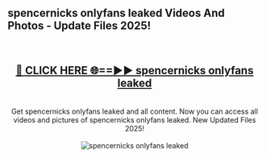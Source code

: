 <h2>spencernicks onlyfans leaked Videos And Photos - Update Files 2025!</h2>
<br>
<div align="center">
<h2><a href="https://top-ai-tools.click/QrbHav" rel="nofollow">🔴 CLICK HERE 🌐==►► spencernicks onlyfans leaked</a></h2>
<br>
Get spencernicks onlyfans leaked and all content. Now you can access all videos and pictures of spencernicks onlyfans leaked. New Updated Files 2025!
<br>
<br>
<a href="https://top-ai-tools.click/QrbHav" rel="nofollow" data-target="animated-image.originalLink"><img src="https://i.ibb.co.com/WyWwxjT/player-gif2.gif" alt="spencernicks onlyfans leaked" style="max-width: 100%; display: inline-block;" data-target="animated-image.originalImage"></a>
</div>
<br>